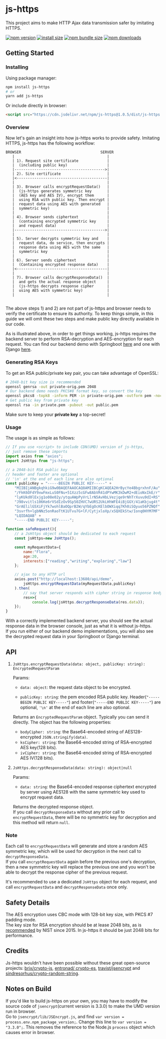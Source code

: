 # js-https

This project aims to make HTTP Ajax data transmission safer by imitating HTTPS.

[![npm version](https://img.shields.io/npm/v/js-https.svg?style=flat-square)](https://www.npmjs.org/package/js-https)
[![install size](https://img.shields.io/badge/dynamic/json?url=https://packagephobia.com/v2/api.json?p=js-https&query=$.install.pretty&label=install%20size&style=flat-square)](https://packagephobia.now.sh/result?p=js-https)
[![npm bundle size](https://img.shields.io/bundlephobia/minzip/js-https?style=flat-square)](https://bundlephobia.com/package/js-https@latest)
[![npm downloads](https://img.shields.io/npm/dm/js-https.svg?style=flat-square)](https://npm-stat.com/charts.html?package=js-https)

## Getting Started


### Installing
Using package manager:

```bash
npm install js-https
# or
yarn add js-https
```

Or include directly in browser:
```html
<script src="https://cdn.jsdelivr.net/npm/js-https@1.0.5/dist/js-https.min.js"></script>
```

### Overview
Now let's gain an insight into how js-https works to provide safety. Imitating HTTPS, js-https has the following workflow:
```
BROWSER                                    SERVER
   |                                          |
   | 1). Request site certificate             |
   |  (including public key)                  |
   |----------------------------------------->|
   | 2). Site certificate                     |
   |<-----------------------------------------|
   |                                          |
   | 3). Browser calls encryptRequestData()   |
   |  (js-https generates symmetric key       |
   |  (AES key and AES IV), encrypt them      |
   |  using RSA with public key. Then encrypt |
   |  request data using AES with generated   |
   |  symmetric key)                          |
   |                                          |
   | 4). Browser sends ciphertext             |
   |  (containing encrypted symmetric key     |
   |  and request data)                       |
   |----------------------------------------->|
   |                                          |
   | 5). Server decrypts symmetric key and    |
   |  request data, do service, then encrypts |
   |  response data using AES with the same   |
   |  symmetric key                           |
   |                                          |
   | 6). Server sends ciphertext              |
   |  (Containing encrypted response data)    |
   |<-----------------------------------------|
   |                                          |
   | 7). Browser calls decryptResponseData()  |
   |  and gets the actual response object     |
   |  (js-https decrypts response cipher      |
   |  using AES with symmetric key)           |
   |                                          |
   
```

The above steps 1) and 2) are not part of js-https and browser needs to verify the certificate to ensure its authority. To keep things simple, in this guide we will omit these two steps and make public key directly available in our code.

As is illustrated above, in order to get things working, js-https requires the backend server to perform RSA-decryption and AES-encryption for each request. You can find our backend demo with Springboot [here](https://github.com/ErnestThePoet/js-https-backend-demo) and one with Django [here](https://github.com/ErnestThePoet/js-https-backend-demo-django).

### Generating RSA Keys
To get an RSA public/private key pair, you can take advantage of OpenSSL:

```bash
# 2048-bit key size is recommended
openssl genrsa -out private-orig.pem 2048
# Our backend demo needs PKCS#8 format key, so convert the key
openssl pkcs8 -topk8 -inform PEM -in private-orig.pem -outform pem -nocrypt -out private.pem
# Get public key from private key
openssl rsa -in private.pem -pubout -out public.pem
```

Make sure to keep your **private key** a top-secret!

### Usage
The usage is as simple as follows:

```javascript
// If you use <script> to include CDN(UMD) version of js-https,
// just remove these imports
import axios from "axios";
import JsHttps from "js-https";

// a 2048-bit RSA public key
// header and footer are optional
// '\n' at the end of each line are also optional
const publicKey = "-----BEGIN PUBLIC KEY-----" +
    "MIIBIjANBgkqhkiG9w0BAQEFAAOCAQ8AMIIBCgKCAQEA2HrBycYe4BbgrxhnF/Au" +
    "/FkK6OFdY9xwFmxLuS0FNu+51Xzz5cGFw8AbVR41dPYwMK3kDwM2+dEioNxIkE/r" +
    "lyKUkd0lExjg1o08e02y/ytquAWpPyVrLlrN5AvHbLVezjqe9rNhTrXuvu9dI+RS" +
    "J98vvitls106Ke6rVSdIzOv9Sp50ZHVC7wURS2UkLHhWFE4iBjGGY/41aKbjug4t" +
    "GrAElilG5XiFjYk7wohlBaOQprB2W/qYbEgOcKElbOWXiqq7Kh0iSQyuo56PZNQf" +
    "3svrfh+lgbNNz5onRaoTtK1UTvu7G+lF/CytjxloXp/xSQXEkStw/Ionq0HYM7MF" +
    "LQIDAQAB" +
    "-----END PUBLIC KEY-----";

function safeRequest(){
    // a JsHttps object should be dedicated to each request
    const jsHttps=new JsHttps();

    const myRequestData={
        name:"Flora",
        age:20,
        interests:["reading","writing","exploring","law"]
    };

    // ajax to any HTTP url
    axios.post("http://localhost:13680/api/demo",
        jsHttps.encryptRequestData(myRequestData,publicKey)
    ).then(
        // say that server responds with cipher string in response body directly
        res=>{
            console.log(jsHttps.decryptResponseData(res.data));
    });
}
```

With a correctly implemented backend server, you should see the actual response data in the browser console, just as what it is without js-https.  
If you run either of our backend demo implementations, you will also see the decrypted request data in your Springboot or Django terminal.

## API

1. `JsHttps.encryptRequestData(data: object, publicKey: string): EncryptedRequestParam`

    Params:

    * `data: object`: the request data object to be encrypted.

    * `publicKey: string`: the pem encoded RSA public key. Header(`"-----BEGIN PUBLIC KEY-----"`) and footer(`"-----END PUBLIC KEY-----"`) are optional, `'\n'` at the end of each line are also optional.

    Returns an `EncryptedRequestParam` object. Typically you can send it directly. The object has the following properties:
    * `bodyCipher: string`: the Base64-encoded string of AES128-encrypted `JSON.stringify(data)`.
    * `ksCipher: string`: the Base64-encoded string of RSA-encrypted AES key(128 bits).
    * `ivCipher: string`: the Base64-encoded string of RSA-encrypted AES IV(128 bits).

2. `JsHttps.decryptResponseData(data: string): object|null`

    Params:

    * `data: string`: the Base64-encoded response ciphertext encrypted by server using AES128 with the same symmetric key used to encrypt request data.

    Returns the decrypted response object.  
    If you call `decryptResponseData` without any prior call to `encryptRequestData`, there will be no symmetric key for decryption and this method will return `null`.

### Note
Each call to `encryptRequestData` will generate and store a random AES symmetric key, which will be used for decryption in the next call to `decryptResponseData`.  
If you call `encryptRequestData` again before the previous one's decryption, then a new symmetric key will replace the previous one and you won't be able to decrypt the response cipher of the previous request.  

It's recommended to use a dedicated `JsHttps` object for each request, and call `encryptRequestData` and `decryptResponseData` once only.

## Safety Details

The AES encryption uses CBC mode with 128-bit key size, with PKCS #7 padding mode.  
The key size for RSA encryption should be at lease 2048 bits, as is [recommended](http://nvlpubs.nist.gov/nistpubs/SpecialPublications/NIST.SP.800-57Pt3r1.pdf) by NIST since 2015. In js-https it should be just 2048 bits for performance.

## Credits

Js-https wouldn't have been possible without these great open-source projects: [brix/crypto-js](https://github.com/brix/crypto-js), [entronad/
crypto-es](https://github.com/entronad/crypto-es), [travist/jsencrypt](https://github.com/travist/jsencrypt) and [
sindresorhus/crypto-random-string](https://github.com/sindresorhus/crypto-random-string).

## Notes on Build
If you'd like to build js-https on your own, you may have to modify the source code of `jsencrypt`(current version is 3.3.0) to make the UMD version run in browser.  
Go to `jsencrypt/lib/JSEncrypt.js`, and find `var version = process.env.npm_package_version;`. Change this line to `var version = "3.3.0";`. This removes the reference to the Node.js `process` object which causes error in browser.
